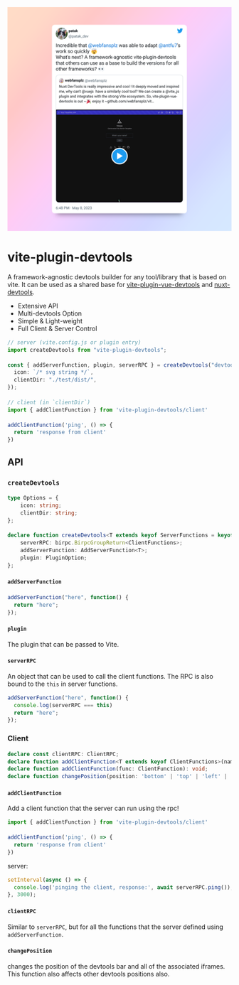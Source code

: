 ![](patak-tweet.png)

# vite-plugin-devtools

A framework-agnostic devtools builder for any tool/library that is based on
vite. It can be used as a shared base for [vite-plugin-vue-devtools](https://github.com/webfansplz/vite-plugin-vue-devtools) and
[nuxt-devtools](https://github.com/nuxt/devtools).

- Extensive API
- Multi-devtools Option
- Simple & Light-weight
- Full Client & Server Control

```ts
// server (vite.config.js or plugin entry)
import createDevtools from "vite-plugin-devtools";

const { addServerFunction, plugin, serverRPC } = createDevtools("devtools-test", {
  icon: `/* svg string */`,
  clientDir: "./test/dist/",
});

// client (in `clientDir`)
import { addClientFunction } from 'vite-plugin-devtools/client'

addClientFunction('ping', () => {
  return 'response from client'
})
```

## API
### `createDevtools`

```ts
type Options = {
    icon: string;
    clientDir: string;
};

declare function createDevtools<T extends keyof ServerFunctions = keyof ServerFunctions>(name: string, options: Options): {
    serverRPC: birpc.BirpcGroupReturn<ClientFunctions>;
    addServerFunction: AddServerFunction<T>;
    plugin: PluginOption;
};
```

#### `addServerFunction`

```ts
addServerFunction("here", function() {
  return "here";
});
```
#### `plugin`
The plugin that can be passed to Vite.

#### `serverRPC`
An object that can be used to call the client functions. The RPC is also bound to the `this` in server functions.

```ts
addServerFunction("here", function() {
  console.log(serverRPC === this)
  return "here";
});
```

### Client
```ts
declare const clientRPC: ClientRPC;
declare function addClientFunction<T extends keyof ClientFunctions>(name: T, func: ToClientFunction<ClientFunctions[T]>): void;
declare function addClientFunction(func: ClientFunction): void;
declare function changePosition(position: 'bottom' | 'top' | 'left' | 'right'): void;
```
#### `addClientFunction`

Add a client function that the server can run using the rpc!

```ts
import { addClientFunction } from 'vite-plugin-devtools/client'

addClientFunction('ping', () => {
  return 'response from client'
})
```
server:

```ts
setInterval(async () => {
  console.log('pinging the client, response:', await serverRPC.ping());
}, 3000);
```

#### `clientRPC`
Similar to `serverRPC`, but for all the functions that the server defined using
`addServerFunction`.

#### `changePosition`
changes the position of the devtools bar and all of the associated iframes. This
function also affects other devtools positions also.

